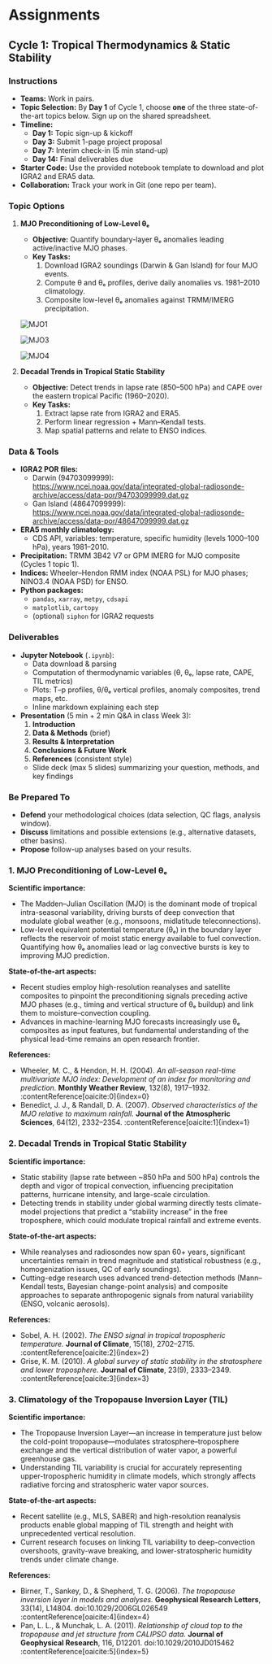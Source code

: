 # Assignments

## Cycle 1: Tropical Thermodynamics & Static Stability

### Instructions
- **Teams:** Work in pairs.  
- **Topic Selection:** By **Day 1** of Cycle 1, choose **one** of the three state-of-the-art topics below. Sign up on the shared spreadsheet.  
- **Timeline:**  
  - **Day 1:** Topic sign-up & kickoff  
  - **Day 3:** Submit 1-page project proposal  
  - **Day 7:** Interim check-in (5 min stand-up)  
  - **Day 14:** Final deliverables due  
- **Starter Code:** Use the provided notebook template to download and plot IGRA2 and ERA5 data.  
- **Collaboration:** Track your work in Git (one repo per team).  

### Topic Options

1. **MJO Preconditioning of Low-Level θₑ**  
   - **Objective:** Quantify boundary-layer θₑ anomalies leading active/inactive MJO phases.  
   - **Key Tasks:**  
     1. Download IGRA2 soundings (Darwin & Gan Island) for four MJO events.  
     2. Compute θ and θₑ profiles, derive daily anomalies vs. 1981–2010 climatology.  
     3. Composite low-level θₑ anomalies against TRMM/IMERG precipitation.  

    ![MJO1](figures/mjo1.png)

    ![MJO3](figures/mjo3.png)

    ![MJO4](figures/mjo4.png)

2. **Decadal Trends in Tropical Static Stability**  
   - **Objective:** Detect trends in lapse rate (850–500 hPa) and CAPE over the eastern tropical Pacific (1960–2020).  
   - **Key Tasks:**  
     1. Extract lapse rate from IGRA2 and ERA5.  
     2. Perform linear regression + Mann–Kendall tests.  
     3. Map spatial patterns and relate to ENSO indices.  


### Data & Tools
- **IGRA2 POR files:**  
  - Darwin (94703099999):  
    https://www.ncei.noaa.gov/data/integrated-global-radiosonde-archive/access/data-por/94703099999.dat.gz  
  - Gan Island (48647099999):  
    https://www.ncei.noaa.gov/data/integrated-global-radiosonde-archive/access/data-por/48647099999.dat.gz  
- **ERA5 monthly climatology:**  
  - CDS API, variables: temperature, specific humidity (levels 1000–100 hPa), years 1981–2010.  
- **Precipitation:** TRMM 3B42 V7 or GPM IMERG for MJO composite (Cycles 1 topic 1).  
- **Indices:** Wheeler–Hendon RMM index (NOAA PSL) for MJO phases; NINO3.4 (NOAA PSD) for ENSO.  
- **Python packages:**  
  - `pandas`, `xarray`, `metpy`, `cdsapi`  
  - `matplotlib`, `cartopy`  
  - (optional) `siphon` for IGRA2 requests  

### Deliverables
- **Jupyter Notebook** (`.ipynb`):  
  - Data download & parsing  
  - Computation of thermodynamic variables (θ, θₑ, lapse rate, CAPE, TIL metrics)  
  - Plots: T–p profiles, θ/θₑ vertical profiles, anomaly composites, trend maps, etc.  
  - Inline markdown explaining each step  
- **Presentation** (5 min + 2 min Q&A in class Week 3):  
  1. **Introduction**  
  2. **Data & Methods** (brief)  
  3. **Results & Interpretation**  
  4. **Conclusions & Future Work**  
  5. **References** (consistent style)  
  - Slide deck (max 5 slides) summarizing your question, methods, and key findings  

### Be Prepared To
- **Defend** your methodological choices (data selection, QC flags, analysis window).  
- **Discuss** limitations and possible extensions (e.g., alternative datasets, other basins).  
- **Propose** follow-up analyses based on your results.  

### 1. MJO Preconditioning of Low-Level θₑ  
**Scientific importance:**  
- The Madden–Julian Oscillation (MJO) is the dominant mode of tropical intra-seasonal variability, driving bursts of deep convection that modulate global weather (e.g., monsoons, midlatitude teleconnections).  
- Low-level equivalent potential temperature (θₑ) in the boundary layer reflects the reservoir of moist static energy available to fuel convection. Quantifying how θₑ anomalies lead or lag convective bursts is key to improving MJO prediction.  

**State-of-the-art aspects:**  
- Recent studies employ high-resolution reanalyses and satellite composites to pinpoint the preconditioning signals preceding active MJO phases (e.g., timing and vertical structure of θₑ buildup) and link them to moisture–convection coupling.  
- Advances in machine-learning MJO forecasts increasingly use θₑ composites as input features, but fundamental understanding of the physical lead-time remains an open research frontier.  

**References:**  
- Wheeler, M. C., & Hendon, H. H. (2004). *An all-season real-time multivariate MJO index: Development of an index for monitoring and prediction.* **Monthly Weather Review**, 132(8), 1917–1932. :contentReference[oaicite:0]{index=0}  
- Benedict, J. J., & Randall, D. A. (2007). *Observed characteristics of the MJO relative to maximum rainfall.* **Journal of the Atmospheric Sciences**, 64(12), 2332–2354. :contentReference[oaicite:1]{index=1}  


### 2. Decadal Trends in Tropical Static Stability  
**Scientific importance:**  
- Static stability (lapse rate between ~850 hPa and 500 hPa) controls the depth and vigor of tropical convection, influencing precipitation patterns, hurricane intensity, and large-scale circulation.  
- Detecting trends in stability under global warming directly tests climate-model projections that predict a “stability increase” in the free troposphere, which could modulate tropical rainfall and extreme events.  

**State-of-the-art aspects:**  
- While reanalyses and radiosondes now span 60+ years, significant uncertainties remain in trend magnitude and statistical robustness (e.g., homogenization issues, QC of early soundings).  
- Cutting-edge research uses advanced trend-detection methods (Mann–Kendall tests, Bayesian change-point analysis) and composite approaches to separate anthropogenic signals from natural variability (ENSO, volcanic aerosols).  

**References:**  
- Sobel, A. H. (2002). *The ENSO signal in tropical tropospheric temperature.* **Journal of Climate**, 15(18), 2702–2715. :contentReference[oaicite:2]{index=2}  
- Grise, K. M. (2010). *A global survey of static stability in the stratosphere and lower troposphere.* **Journal of Climate**, 23(9), 2333–2349. :contentReference[oaicite:3]{index=3}  

### 3. Climatology of the Tropopause Inversion Layer (TIL)  
**Scientific importance:**  
- The Tropopause Inversion Layer—an increase in temperature just below the cold-point tropopause—modulates stratosphere–troposphere exchange and the vertical distribution of water vapor, a powerful greenhouse gas.  
- Understanding TIL variability is crucial for accurately representing upper-tropospheric humidity in climate models, which strongly affects radiative forcing and stratospheric water vapor sources.  

**State-of-the-art aspects:**  
- Recent satellite (e.g., MLS, SABER) and high-resolution reanalysis products enable global mapping of TIL strength and height with unprecedented vertical resolution.  
- Current research focuses on linking TIL variability to deep-convection overshoots, gravity-wave breaking, and lower-stratospheric humidity trends under climate change.  

**References:**  
- Birner, T., Sankey, D., & Shepherd, T. G. (2006). *The tropopause inversion layer in models and analyses.* **Geophysical Research Letters**, 33(14), L14804. doi:10.1029/2006GL026549 :contentReference[oaicite:4]{index=4}  
- Pan, L. L., & Munchak, L. A. (2011). *Relationship of cloud top to the tropopause and jet structure from CALIPSO data.* **Journal of Geophysical Research**, 116, D12201. doi:10.1029/2010JD015462 :contentReference[oaicite:5]{index=5}  
